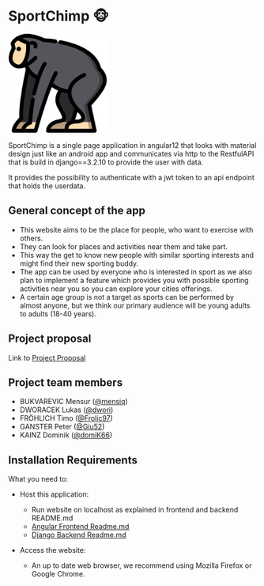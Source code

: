 # SportChimp 🐵
<img src="https://github.com/domiK66/SportChimp/blob/main/backend/sportchimp_api/media/images/chimp.png" width="200" alt="">

SportChimp is a single page application in angular12 that looks with material design just like an android app and communicates via http to the RestfulAPI that is build in django==3.2.10 to provide the user with data.

It provides the possibility to authenticate with a jwt token to an api endpoint that holds the userdata.

## General concept of the app

- This website aims to be the place for people, who want to exercise with others. 
- They can look for places and activities near them and take part. 
- This way the get to know new people with similar sporting interests and might find their new sporting buddy. 
- The app can be used by everyone who is interested in sport as we also plan to implement a feature which provides you with possible sporting activities near you so you can explore your cities offerings.
- A certain age group is not a target as sports can be performed by almost anyone, but we think our primary audience will be young adults to adults
(18-40 years).

## Project proposal
Link to [Project Proposal](https://fhjoanneum-my.sharepoint.com/:b:/g/personal/timo_froehlich_edu_fh-joanneum_at/EXsPmbZdPp1JkystDkaqBRkB1gd700yGKRnudO1gRp2icg?e=zzrhXz)

## Project team members
* BUKVAREVIC Mensur ([@mensiq](https://github.com/mensiq))
* DWORACEK Lukas ([@dwori](https://github.com/dwori))
* FRÖHLICH Timo ([@Frolic97](https://github.com/Frolic97))
* GANSTER Peter ([@Giu52](https://github.com/Giu52))
* KAINZ Dominik ([@domiK66](https://github.com/domik666))

## Installation Requirements

What you need to:
* Host this application:
  - Run website on localhost as explained in frontend and backend README.md
  -  [Angular Frontend Readme.md](https://github.com/domiK66/SportChimp/tree/main/frontend#sportchimpxyz-angular---frontend)
  -  [Django Backend Readme.md](https://github.com/domiK66/SportChimp/tree/main/backend#sportchimpxyz-django---backend)

* Access the website:
  - An up to date web browser, we recommend using Mozilla Firefox or Google Chrome.
